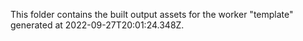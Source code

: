 This folder contains the built output assets for the worker "template" generated at 2022-09-27T20:01:24.348Z.